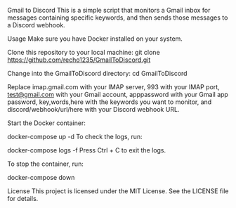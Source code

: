 Gmail to Discord
This is a simple script that monitors a Gmail inbox for messages containing specific keywords, and then sends those messages to a Discord webhook.

Usage
Make sure you have Docker installed on your system.

Clone this repository to your local machine:
git clone https://github.com/recho1235/GmailToDiscord.git

Change into the GmailToDiscord directory:
cd GmailToDiscord
    
Replace imap.gmail.com with your IMAP server, 993 with your IMAP port, test@gmail.com with your Gmail account, apppassword with your Gmail app password, key,words,here with the keywords you want to monitor, and discord/webhook/url/here with your Discord webhook URL.

Start the Docker container:

docker-compose up -d
To check the logs, run:

docker-compose logs -f
Press Ctrl + C to exit the logs.

To stop the container, run:

docker-compose down

License
This project is licensed under the MIT License. See the LICENSE file for details.
